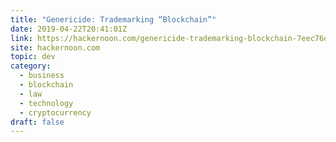```yaml
---
title: "Genericide: Trademarking “Blockchain”"
date: 2019-04-22T20:41:01Z
link: https://hackernoon.com/genericide-trademarking-blockchain-7eec76d2d23a?source=rss----3a8144eabfe3---4
site: hackernoon.com
topic: dev
category:
  - business
  - blockchain
  - law
  - technology
  - cryptocurrency
draft: false
---
```

